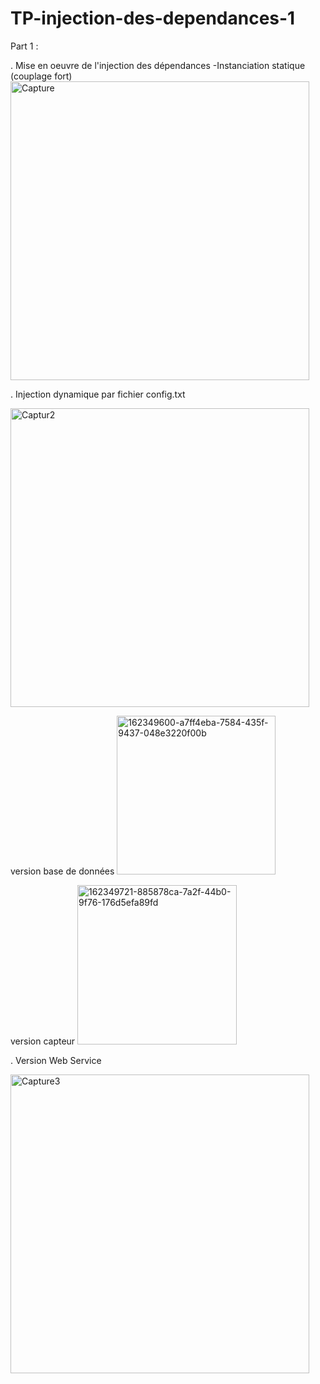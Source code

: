 # TP-injection-des-dependances-1
Part 1 :

. Mise en oeuvre de l'injection des dépendances -Instanciation statique (couplage fort)
<img width="478" alt="Capture" src="https://user-images.githubusercontent.com/83142853/162549877-62e79ce2-dd67-4d2f-ae99-73828dc535c5.PNG">

. Injection dynamique par fichier config.txt

<img width="478" alt="Captur2" src="https://user-images.githubusercontent.com/83142853/162549959-7a2bc622-afde-45e6-b173-3420223aa446.PNG">

version base de données
<img width="254" alt="162349600-a7ff4eba-7584-435f-9437-048e3220f00b" src="https://user-images.githubusercontent.com/83142853/173116001-1ea78c6d-342f-43e5-ad5c-330506d501cf.png">

version capteur
<img width="255" alt="162349721-885878ca-7a2f-44b0-9f76-176d5efa89fd" src="https://user-images.githubusercontent.com/83142853/173116065-6b770564-b1df-4256-976c-b44d8cd7db8c.png">


. Version Web Service

<img width="478" alt="Capture3" src="https://user-images.githubusercontent.com/83142853/162549963-3acc7953-985e-4a26-b2f8-f5468007048b.PNG">
